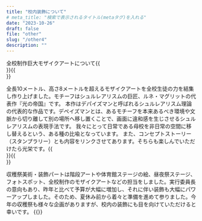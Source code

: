 ```yaml
---
title: "校内装飾について"
# meta_title: "検索で表示されるタイトル(metaタグ)を入れる"
date: "2023-10-26"
draft: false
file: "other"
slug: "/other4"
description: ""
---
```

全校制作巨大モザイクアートについて{{<br>}}{{<br>}}

全長10メートル、高さ8メートルを超えるモザイクアートを全校生徒の力を結集し作り上げました。モチーフはシュルレアリスムの巨匠、ルネ・マグリットの代表作『光の帝国』です。
本作はデパイズマンと呼ばれるシュルレアリスム理論の代表的な作品です。デペイズマンとは、あるモチーフを本来あるべき環境や文脈から切り離して別の場所へ移し置くことで、画面に違和感を生じさせるシュルレアリスムの表現手法です。
我々にとって日常である母校を非日常の空間に移し替えるという、ある種の比喩となっています。
また、コンセプトストーリー（スタンプラリー）とも内容をリンクさせてあります。そちらも楽しんでいただけたら光栄です。{{<br>}}{{<br>}}


収穫祭美術・装飾パートは階段アートや体育館ステージの絵、昼夜祭ステージ、フォトスポット、全校制作のモザイクアートなどの担当をしました。実行委員長の意向もあり、昨年と比べて予算が大幅に増加し、それに伴い装飾も大幅にパワーアップしました。そのため、夏休み前から着々と準備を進めて参りました。今年の収穫祭も様々な企画がありますが、校内の装飾にも目を向けていただけると幸いです。
{{<inimg img="mosaic.jpg">}}
